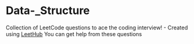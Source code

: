 # Data-_Structure
Collection of LeetCode questions to ace the coding interview! - Created using [LeetHub](https://github.com/QasimWani/LeetHub)
You can get help from these questions 
